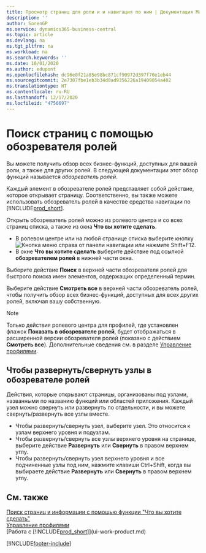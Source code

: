 ```yaml
---
title: Просмотр страниц для роли и и навигация по ним | Документация Майкрософт
description: ''
author: SorenGP
ms.service: dynamics365-business-central
ms.topic: article
ms.devlang: na
ms.tgt_pltfrm: na
ms.workload: na
ms.search.keywords: ''
ms.date: 10/01/2020
ms.author: edupont
ms.openlocfilehash: dc96e0f21a85e98bc871cf90972d397f70e1eb44
ms.sourcegitcommit: 2e7307fbe1eb3b34d0ad9356226a19409054a402
ms.translationtype: HT
ms.contentlocale: ru-RU
ms.lasthandoff: 12/17/2020
ms.locfileid: "4756697"
---
```

# <a name="finding-pages-with-the-role-explorer"></a>Поиск страниц с помощью обозревателя ролей
Вы можете получить обзор всех бизнес-функций, доступных для вашей роли, а также для других ролей. В следующей документации этот обзор функций называется *обозреватель ролей*.

Каждый элемент в обозревателе ролей представляет собой действие, которое открывает страницу. Соответственно, вы также можете использовать обозреватель ролей в качестве средства навигации по [!INCLUDE[prod_short](includes/prod_short.md)].

Открыть обозреватель ролей можно из ролевого центра и со всех страниц списка, а также из окна **Что вы хотите сделать**.

- В ролевом центре или на любой странице списка выберите кнопку ![Кнопка меню](media/ui_menu_button.png "Кнопка меню") справа от панели навигации или нажмите Shift+F12.
- В окне **Что вы хотите сделать** выберите действие под ссылкой **обозревателем ролей** в нижней части окна.

Выберите действие **Поиск** в верхней части обозревателя ролей для быстрого поиска имен элементов, содержащих определенный термин.

Выберите действие **Смотреть все** в верхней части обозреватель ролей, чтобы получить обзор всех бизнес-функций, доступных для всех других ролей, включая вашу собственную.

> [!NOTE]
> Только действия ролевого центра для профилей, где установлен флажок **Показать в обозревателе ролей**, будет отображаться в расширенной версии обозревателя ролей (показано с действием **Смотреть все**). Дополнительные сведения см. в разделе [Управление профилями](admin-users-profiles-roles.md).

## <a name="to-expandcollapse-nodes-on-the-role-explorer"></a>Чтобы развернуть/свернуть узлы в обозревателе ролей
Действия, которые открывают страницы, организованы под узлами, названными по названию функций или областей приложения. Каждый узел можно свернуть или развернуть по отдельности, и вы можете свернуть/развернуть все узлы вместе.

- Чтобы развернуть/свернуть узел, выберите узел. Это относится к узлам верхнего уровня и подузлам.
- Чтобы развернуть/свернуть все узлы верхнего уровня на странице, выберите действие **Развернуть** или **Свернуть** в правом верхнем углу.
- Чтобы развернуть/свернуть узел верхнего уровня и все подчиненные узлы под ним, нажмите клавиши Ctrl+Shift, когда вы выбираете действие **Развернуть** или **Свернуть** в правом верхнем углу.

## <a name="see-also"></a>См. также
[Поиск страниц и информации с помощью функции "Что вы хотите сделать"](ui-search.md)  
[Управление профилями](admin-users-profiles-roles.md)  
[Работа с [!INCLUDE[prod_short](includes/prod_short.md)]](ui-work-product.md)


[!INCLUDE[footer-include](includes/footer-banner.md)]
